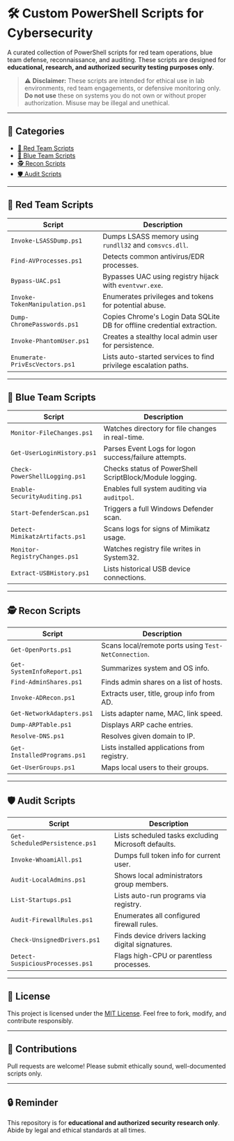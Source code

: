 # 🛠️ Custom PowerShell Scripts for Cybersecurity

A curated collection of PowerShell scripts for red team operations, blue team defense, reconnaissance, and auditing. These scripts are designed for **educational, research, and authorized security testing purposes only**.

> ⚠️ **Disclaimer:** These scripts are intended for ethical use in lab environments, red team engagements, or defensive monitoring only. **Do not use** these on systems you do not own or without proper authorization. Misuse may be illegal and unethical.

---

## 📁 Categories

- [🔴 Red Team Scripts](#-red-team-scripts)
- [🔵 Blue Team Scripts](#-blue-team-scripts)
- [🕵️ Recon Scripts](#-recon-scripts)
- [🛡️ Audit Scripts](#-audit-scripts)

---

## 🔴 Red Team Scripts

| Script | Description |
|--------|-------------|
| `Invoke-LSASSDump.ps1` | Dumps LSASS memory using `rundll32` and `comsvcs.dll`. |
| `Find-AVProcesses.ps1` | Detects common antivirus/EDR processes. |
| `Bypass-UAC.ps1` | Bypasses UAC using registry hijack with `eventvwr.exe`. |
| `Invoke-TokenManipulation.ps1` | Enumerates privileges and tokens for potential abuse. |
| `Dump-ChromePasswords.ps1` | Copies Chrome's Login Data SQLite DB for offline credential extraction. |
| `Invoke-PhantomUser.ps1` | Creates a stealthy local admin user for persistence. |
| `Enumerate-PrivEscVectors.ps1` | Lists auto-started services to find privilege escalation paths. |

---

## 🔵 Blue Team Scripts

| Script | Description |
|--------|-------------|
| `Monitor-FileChanges.ps1` | Watches directory for file changes in real-time. |
| `Get-UserLoginHistory.ps1` | Parses Event Logs for logon success/failure attempts. |
| `Check-PowerShellLogging.ps1` | Checks status of PowerShell ScriptBlock/Module logging. |
| `Enable-SecurityAuditing.ps1` | Enables full system auditing via `auditpol`. |
| `Start-DefenderScan.ps1` | Triggers a full Windows Defender scan. |
| `Detect-MimikatzArtifacts.ps1` | Scans logs for signs of Mimikatz usage. |
| `Monitor-RegistryChanges.ps1` | Watches registry file writes in System32. |
| `Extract-USBHistory.ps1` | Lists historical USB device connections. |

---

## 🕵️ Recon Scripts

| Script | Description |
|--------|-------------|
| `Get-OpenPorts.ps1` | Scans local/remote ports using `Test-NetConnection`. |
| `Get-SystemInfoReport.ps1` | Summarizes system and OS info. |
| `Find-AdminShares.ps1` | Finds admin shares on a list of hosts. |
| `Invoke-ADRecon.ps1` | Extracts user, title, group info from AD. |
| `Get-NetworkAdapters.ps1` | Lists adapter name, MAC, link speed. |
| `Dump-ARPTable.ps1` | Displays ARP cache entries. |
| `Resolve-DNS.ps1` | Resolves given domain to IP. |
| `Get-InstalledPrograms.ps1` | Lists installed applications from registry. |
| `Get-UserGroups.ps1` | Maps local users to their groups. |

---

## 🛡️ Audit Scripts

| Script | Description |
|--------|-------------|
| `Get-ScheduledPersistence.ps1` | Lists scheduled tasks excluding Microsoft defaults. |
| `Invoke-WhoamiAll.ps1` | Dumps full token info for current user. |
| `Audit-LocalAdmins.ps1` | Shows local administrators group members. |
| `List-Startups.ps1` | Lists auto-run programs via registry. |
| `Audit-FirewallRules.ps1` | Enumerates all configured firewall rules. |
| `Check-UnsignedDrivers.ps1` | Finds device drivers lacking digital signatures. |
| `Detect-SuspiciousProcesses.ps1` | Flags high-CPU or parentless processes. |

---

## 📜 License

This project is licensed under the [MIT License](./LICENCE). Feel free to fork, modify, and contribute responsibly.

---

## 💬 Contributions

Pull requests are welcome! Please submit ethically sound, well-documented scripts only.

---

## 🔒 Reminder

This repository is for **educational and authorized security research only**. Abide by legal and ethical standards at all times.
